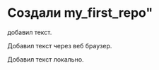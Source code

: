 # Создали my_first_repo" 

добавил текст.

Добавил текст через веб браузер.

Добавил текст локально.
